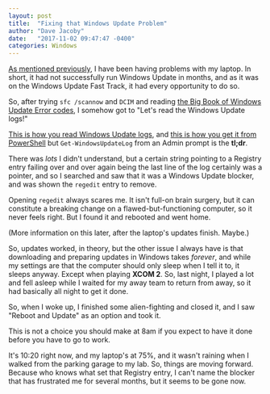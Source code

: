 ```yaml
---
layout: post
title:  "Fixing that Windows Update Problem"
author: "Dave Jacoby"
date:   "2017-11-02 09:47:47 -0400"
categories: Windows
---
```


[As mentioned previously](https://jacoby.github.io/2017/10/31/todays-fun-with-windows.html), I have been having problems with my laptop. In short, it had not successfully run Windows Update in months, and as it was on the Windows Update Fast Track, it had every opportunity to do so.

So, after trying `sfc /scannow` and `DCIM` and reading [the Big Book of Windows Update Error codes](https://support.microsoft.com/en-us/help/938205/windows-update-error-code-list), I somehow got to "Let's read the Windows Update logs!"

[This is how you read Windows Update logs](https://support.microsoft.com/en-us/help/902093/how-to-read-the-windowsupdate-log-file), and [this is how you get it from PowerShell](https://blogs.technet.microsoft.com/charlesa_us/2015/08/06/windows-10-windowsupdate-log-and-how-to-view-it-with-powershell-or-tracefmt-exe/) but `Get-WindowsUpdateLog` from an Admin prompt is the **tl;dr**. 

There was *lots* I didn't understand, but a certain string pointing to a Registry entry failing over and over again being the last line of the log certainly was a pointer, and so I searched and saw that it was a Windows Update blocker, and was shown the `regedit` entry to remove.

Opening `regedit` always scares me. It isn't full-on brain surgery, but it can constitute a breaking change on a flawed-but-functioning computer, so it never feels right. But I found it and rebooted and went home.

(More information on this later, after the laptop's updates finish. Maybe.)

So, updates worked, in theory, but the other issue I always have is that downloading and preparing updates in Windows takes *forever*, and while my settings are that the computer should only sleep when I tell it to, it sleeps anyway. Except when playing **XCOM 2**. So, last night, I played a lot and fell asleep while I waited for my away team to return from away, so it had basically all night to get it done.

So, when I woke up, I finished some alien-fighting and closed it, and I saw "Reboot and Update" as an option and took it.

This is not a choice you should make at 8am if you expect to have it done before you have to go to work.

It's 10:20 right now, and my laptop's at 75%, and it wasn't raining when I walked from the parking garage to my lab. So, things are moving forward. Because who knows what set that Registry entry, I can't name the blocker that has frustrated me for several months, but it seems to be gone now.
